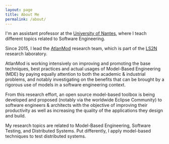 ```yaml
---
layout: page
title: About Me
permalink: /about/
---
```



I'm an assistant professor at the <a href="http://www.univ-nantes.fr">University of Nantes</a>, where I teach different topics related to Software Engineering.
			
Since 2015, I lead the <a href="http://web.emn.fr/x-info/atlanmod/">AtlanMod</a> research team, which is part of the [LS2N](https://ls2n.fr) research laboratory.
			
AtlanMod is working intensively on improving and promoting the base techniques, best practices and actual usages of Model-Based Engineering (MDE) by paying equally attention to both the academic & industrial problems, and notably investigating on the benefits that can be brought by a rigorous use of models in a software engineering context.
			
From this research effort, an open source model-based toolbox is being developed and proposed (notably via the worldwide Eclipse Community) to software engineers & architects with the objective of improving their productivity as well as increasing the quality of the applications they design and build.
				
				
My research topics are related to Model-Based Engineering, Software Testing, and Distributed Systems.
			Put differently, I apply model-based techniques to test distributed systems.
